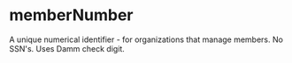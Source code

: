 # memberNumber
A unique numerical identifier - for organizations that manage members. No SSN's. Uses Damm check digit.
